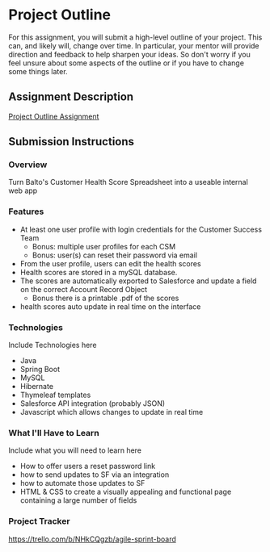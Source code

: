 # Project Outline
For this assignment, you will submit a high-level outline of your project. This can, and likely will, change over time. In particular, your mentor will provide direction and feedback to help sharpen your ideas. So don't worry if you feel unsure about some aspects of the outline or if you have to change some things later.

## Assignment Description
[Project Outline Assignment](https://education.launchcode.org/liftoff/modules/assignments/project-outline)

## Submission Instructions

### Overview
Turn Balto's Customer Health Score Spreadsheet into a useable internal web app
### Features
- At least one user profile with login credentials for the Customer Success Team
    * Bonus: multiple user profiles for each CSM
    * Bonus: user(s) can reset their password via email
- From the user profile, users can edit the health scores
- Health scores are stored in a mySQL database.
- The scores are automatically exported to Salesforce and update a field on the correct Account Record Object
    * Bonus there is a printable .pdf of the scores
- health scores auto update in real time on the interface
### Technologies
Include Technologies here
- Java
- Spring Boot
- MySQL
- Hibernate
- Thymeleaf templates
- Salesforce API integration (probably JSON)
- Javascript which allows changes to update in real time
### What I'll Have to Learn
Include what you will need to learn here
- How to offer users a reset password link
- how to send updates to SF via an integration
- how to automate those updates to SF
- HTML & CSS to create a visually appealing and functional page containing a large number of fields
### Project Tracker
https://trello.com/b/NHkCQgzb/agile-sprint-board